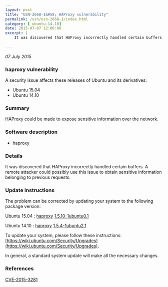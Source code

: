 ```yaml
---
layout: post
title: "USN-2668-1&#58; HAProxy vulnerability"
permalink: /usn/usn-2668-1/index.html
category: [ ubuntu-14.10]
date: 2015-07-07 12:00:00
excerpt: |
    It was discovered that HAProxy incorrectly handled certain buffers. A remote attacker could possibly use this issue to obtain sensitive information belonging to previous requests. 
    
--- 
```

 
 

*07 July 2015*

### haproxy vulnerability

A security issue affects these releases of Ubuntu and its derivatives:

* Ubuntu 15.04
* Ubuntu 14.10

### Summary

HAProxy could be made to expose sensitive information over the network. 

### Software description

* haproxy 

### Details

It was discovered that HAProxy incorrectly handled certain buffers. A remote attacker could possibly use this issue to obtain sensitive information belonging to previous requests. 

### Update instructions

The problem can be corrected by updating your system to the following package version:

Ubuntu 15.04
 : [haproxy](https://launchpad.net/ubuntu/+source/haproxy) <span> [1.5.10-1ubuntu0.1](https://launchpad.net/ubuntu/+source/haproxy/1.5.10-1ubuntu0.1) </span> 

Ubuntu 14.10
 : [haproxy](https://launchpad.net/ubuntu/+source/haproxy) <span> [1.5.4-1ubuntu2.1](https://launchpad.net/ubuntu/+source/haproxy/1.5.4-1ubuntu2.1) </span> 

To update your system, please follow these instructions: [https://wiki.ubuntu.com/Security/Upgrades](https://wiki.ubuntu.com/Security/Upgrades).

In general, a standard system update will make all the necessary changes. 

### References

 
 [CVE-2015-3281](http://people.ubuntu.com/~ubuntu-security/cve/CVE-2015-3281)
 

